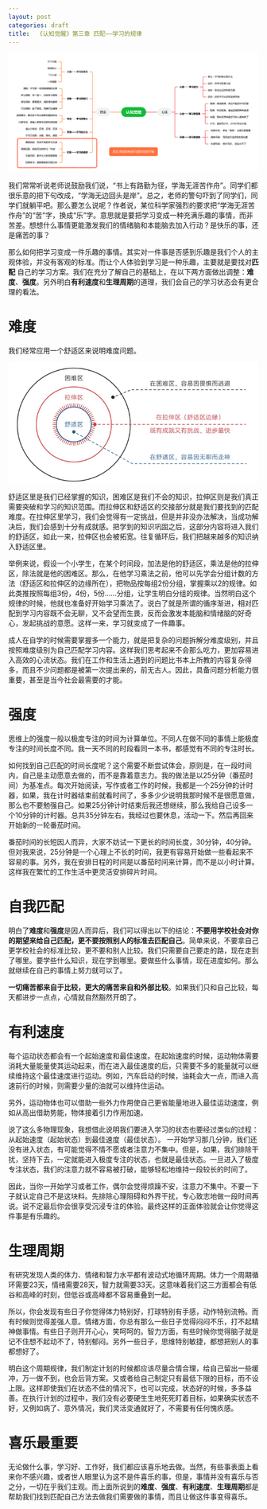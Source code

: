 ```yaml
---
layout: post
categories: draft
title:  《认知觉醒》第三章 匹配——学习的规律
---
```


![认知觉醒脑图](/assets/%E8%84%91%E5%9B%BE%E8%AE%A4%E7%9F%A5%E8%A7%89%E9%86%92-%E5%8C%B9%E9%85%8D.PNG)

我们常常听说老师说鼓励我们说，“书上有路勤为径，学海无涯苦作舟”。同学们都很乐意的把下句改成，“学海无边回头是岸”。总之，老师的警句吓到了同学们，同学们就躺平吧。那么要怎么说呢？作者说，某位科学家强烈的要求把“学海无涯苦作舟”的“苦”字，换成“乐”字。意思就是要把学习变成一种充满乐趣的事情，而非苦差。想想什么事情更能激发我们的情绪脑和本能脑去加入行动？是快乐的事，还是痛苦的事？

那么如何把学习变成一件乐趣的事情。其实对一件事是否感到乐趣是我们个人的主观体验，并没有客观的标准。而让个人体验到学习是一种乐趣，主要就是要找对**匹配** 自己的学习方案。我们在充分了解自己的基础上，在以下两方面做出调整：**难度**、**强度**。另外明白**有利速度**和**生理周期**的道理，我们会自己的学习状态会有更合理的看法。

# 难度

我们经常应用一个舒适区来说明难度问题。

![舒适区](/assets/%E8%AE%A4%E7%9F%A5%E8%A7%89%E9%86%92-%E8%88%92%E9%80%82%E5%8C%BA%E8%BE%B9%E7%BC%98.png)

舒适区里是我们已经掌握的知识，困难区是我们不会的知识，拉伸区则是我们真正需要突破和学习的知识范围。而拉伸区和舒适区的交接部分就是我们要找到的匹配难度。在拉伸区里学习，我们会觉得有一定挑战，但是并非没办法解决，当成功解决后，我们会感到十分有成就感。把学到的知识巩固之后，这部分内容将进入我们的舒适区，如此一来，拉伸区也会被拓宽。往复循环后，我们把越来越多的知识纳入舒适区里。

举例来说，假设一个小学生，在某个时间段，加法是他的舒适区，乘法是他的拉伸区，除法就是他的困难区。那么，在他学习乘法之前，他可以先学会分组计数的方法（舒适区和拉伸区的边缘所在），把物品按每组2份分组，掌握乘以2的规律。如此类推按照每组3份，4份，5份……分组，让学生明白分组的规律。当然明白这个规律的时候，他就也准备好开始学习乘法了。说白了就是所谓的循序渐进，相对匹配到学习内容既不会无聊，又不会望而生畏，反而会激发本能脑和情绪脑的好奇心，发起挑战的意愿。这样一来，学习就变成了一件趣事。

成人在自学的时候需要掌握多一个能力，就是把复杂的问题拆解分难度级别，并且按照难度级别为自己匹配学习内容。这样我们思考起来不会那么吃力，更加容易进入高效的心流状态。我们在工作和生活上遇到的问题比书本上所教的内容复杂得多，而且不少问题都是被第一次提出来的，前无古人。因此，具备问题分析能力很重要，甚至是当今社会最需要的才能。

# 强度

思维上的强度一般以极度专注的时间为计算单位。不同人在做不同的事情上能极度专注的时间长度不同。我一天不同的时段看同一本书，都感觉有不同的专注时长。

如何找到自己匹配的时间长度呢？这个需要不断尝试体会，原则是，在一段时间内，自己是主动愿意去做的，而不是靠着意志力。我的做法是以25分钟（番茄时间）为基准点。每次开始阅读，写作或者工作的时候，我都是一个25分钟的计时器，如果，我在计时器结束前就看时间了，多多少少说明我那时候不是很愿意做，那么也不要勉强自己。如果25分钟计时结束后我还想继续，那么我给自己设多一个10分钟的计时器。总共35分钟左右，我经过也要休息，活动一下。然后再回来开始新的一轮番茄时间。

番茄时间的长短因人而异，大家不妨试一下更长的时间长度，30分钟，40分钟。但对我来说，25分钟是一个心理上不长的时间，我更有容易开始做一些看起来不容易的事。另外，我在安排日程的时间是以番茄时间来计算，而不是以小时计算。这样我在繁忙的工作生活中更灵活安排碎片时间。



# 自我匹配

明白了**难度**和**强度**是因人而异后，我们可以得出以下的结论：**不要用学校社会对你的期望来给自己匹配，更不要按照别人的标准去匹配自己**。简单来说，不要拿自己更学校社会的标准比较，更不要和别人比较。我们只需要自己要走的路，现在走到了哪里。要学些什么知识，现在学到哪里。要做些什么事情，现在进度如何。那么就继续在自己的事情上努力就可以了。

**一切痛苦都来自于比较，更大的痛苦来自和外部比较**。如果我们只和自己比较，每天都进步一点点，心情就自然豁然开朗了。

# 有利速度

每个运动状态都会有一个起始速度和最佳速度。在起始速度的时候，运动物体需要消耗大量能量使其运动起来，而在进入最佳速度的后，只需要不多的能量就可以继续维持这个最佳速度进行运动。例如，汽车启动的时候，油耗会大一点，而进入高速前行的时候，则需要少量的油就可以维持住运动。

另外，运动物体也可以借助一些外力作用使自己更省能量地进入最佳运动速度，例如从高出借助势能，物体接着引力作用加速。

说了这么多物理现象，我想借此说明我们要进入学习的状态也要经过类似的过程：从起始速度（起始状态）到最佳速度（最佳状态）。 一开始学习那几分钟，我们还没有进入状态，有可能觉得不情不愿或者注意力不集中。但是，如果，我们排除干扰，坚持下去，一定就能进入极度专注的状态，也就是最佳状态。一旦进入了极度专注状态，我们的注意力就不容易被打破，能够轻松地维持一段较长的时间了。

因此，当你一开始学习或者工作，偶尔会觉得烦躁不安，注意力不集中。不要一下子就认定自己不是这块料。先排除心理阻碍和外界干扰，专心致志地做一段时间再说。说不定最后你会很享受沉浸专注的体验。最终这样的正面体验就会让你觉得这件事是有乐趣的。


# 生理周期

有研究发现人类的体力、情绪和智力水平都有波动式地循环周期。体力一个周期循环需要23天，情绪需要28天，智力就需要33天。这意味着我们这三方面都会有低谷和高峰的时刻，但低谷或高峰都不容易重叠到一起。

所以，你会发现有些日子你觉得体力特别好，打球特别有手感，动作特别流畅。而有时候则觉得差强人意。情绪方面，你总有那么一些日子觉得闷闷不乐，打不起精神做事情。有些日子则开开心心，笑呵呵的。智力方面，有些时候你觉得脑子就是记不住想不起动不了，特别郁闷。另外一些日子，思维特别敏捷，都想把别人的事都想好了。

明白这个周期规律，我们制定计划的时候都应该尽量合情合理，给自己留出一些缓冲，万一做不到，也会后背方案。又或者给自己制定只有最低下限的目标，而不设上限。这样即使我们在状态不佳的情况下，也可以完成，状态好的时候，多多益善。在执行计划的过程中，我们没有必要硬生生地死死盯着目标，如果确实状态不好，又例如病了、意外情况，我们灵活变通就好了，不需要有任何愧疚感。

# 喜乐最重要

无论做什么事，学习好、工作好，我们都应该喜乐地去做。当然，有些事表面上看来你不感兴趣，或者世人眼里认为这不是件喜乐的事，但是，事情并没有喜乐与否之分，一切在乎我们主观。而上面所说到的**难度**、**强度**、**有利速度**、**生理周期**都是帮助我们找到匹配自己方法去做我们需要做的事情，而且让做这件事变得喜乐。
<!--stackedit_data:
eyJoaXN0b3J5IjpbLTE1MzAwNDQxMDMsLTEzNzU3NzM4OTEsOD
I3Nzk2NDMwLC05MTQ5MTUyMjYsLTIwNTMzNDk3NzUsLTE5NzE1
MjY0ODYsOTUyMjU1ODY4XX0=
-->